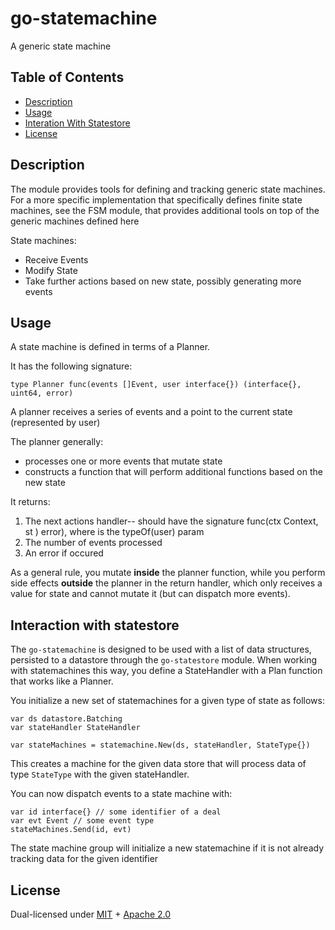 # go-statemachine

A generic state machine


## Table of Contents

* [Description](./README.md#description)
* [Usage](./README.md#usage)
* [Interation With Statestore](./README.md#interaction-with-statestore)
* [License](./README.md#license)

## Description

The module provides tools for defining and tracking generic state machines. For a more specific implementation that specifically defines finite state machines, see the FSM module, that provides additional tools on top of the generic machines defined here

State machines:
- Receive Events
- Modify State
- Take further actions based on new state, possibly generating more events

## Usage

A state machine is defined in terms of a Planner.

It has the following signature:

```golang
type Planner func(events []Event, user interface{}) (interface{}, uint64, error)
```

A planner receives a series of events and a point to the current state (represented by user)

The planner generally:
- processes one or more events that mutate state
- constructs a function that will perform additional functions based on the new state

It returns:
1. The next actions handler-- should have the signature func(ctx Context, st <T>) error), where <T> is the typeOf(user) param
2. The number of events processed
3. An error if occured

As a general rule, you mutate **inside** the planner function, while you perform side effects **outside** the planner in the return handler, which only receives a value for state and cannot mutate it (but can dispatch more events).

## Interaction with statestore

The `go-statemachine` is designed to be used with a list of data structures, persisted to a datastore through the `go-statestore` module. When working with statemachines this way, you define a StateHandler with a Plan function that works like a Planner.

You initialize a new set of statemachines for a given type of state as follows:

```golang
var ds datastore.Batching
var stateHandler StateHandler

var stateMachines = statemachine.New(ds, stateHandler, StateType{})
```

This creates a machine for the given data store that will process data of type `StateType` with the given stateHandler.

You can now dispatch events to a state machine with:

```golang
var id interface{} // some identifier of a deal
var evt Event // some event type
stateMachines.Send(id, evt)
```

The state machine group will initialize a new statemachine if it is not already tracking data for the given identifier

## License

Dual-licensed under [MIT](https://github.com/filecoin-project/go-statemachine/blob/master/LICENSE-MIT) + [Apache 2.0](https://github.com/filecoin-project/go-statemachine/blob/master/LICENSE-APACHE)
